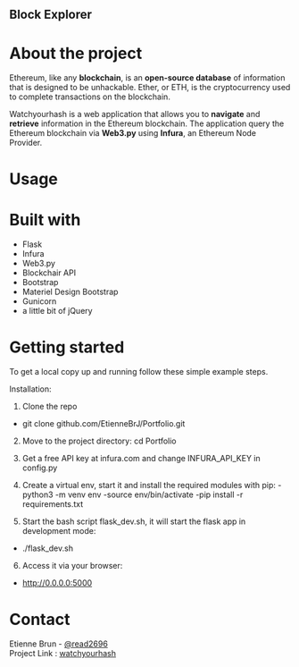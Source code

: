 Block Explorer 
---
# About the project

Ethereum, like any **blockchain**, is an **open-source database** of information that is designed to be unhackable. Ether, or ETH, is the cryptocurrency used to complete transactions on the blockchain.

Watchyourhash is a web application that allows you to **navigate** and **retrieve** information in the Ethereum blockchain.
The application query the Ethereum blockchain via **Web3.py** using **Infura**, an Ethereum Node Provider.

# Usage




# Built with

- Flask
- Infura
- Web3.py
- Blockchair API
- Bootstrap
- Materiel Design Bootstrap
- Gunicorn
- a little bit of jQuery

# Getting started

To get a local copy up and running follow these simple example steps.

Installation:

1. Clone the repo
- git clone github.com/EtienneBrJ/Portfolio.git

2. Move to the project directory:
cd Portfolio

3. Get a free API key at infura.com and change INFURA_API_KEY in config.py

4. Create a virtual env, start it and install the required modules with pip:
-python3 -m venv env
-source env/bin/activate
-pip install -r requirements.txt

5. Start the bash script flask_dev.sh, it will start the flask app in development mode:
- ./flask_dev.sh

6. Access it via your browser:
- http://0.0.0.0:5000


# Contact

Etienne Brun - [@read2696](https://twitter.com/read2696)<br>Project Link : [watchyourhash](https://github.com/EtienneBrJ/Portfolio)


